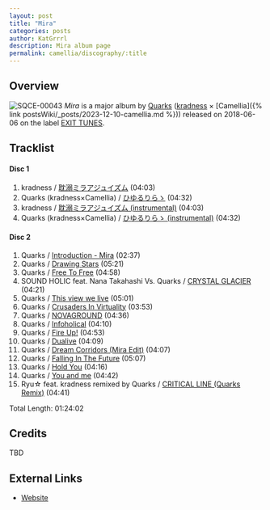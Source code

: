 ```yaml
---
layout: post
title: "Mira"
categories: posts
author: KatGrrrl
description: Mira album page
permalink: camellia/discography/:title
---
```


## Overview

![SQCE-00043](/assets/images/camellia/albums/SQCE-00043.jpg)
*Mira* is a major album by [Quarks](#) ([kradness](#) × [Camellia]({% link postsWiki/_posts/2023-12-10-camellia.md %})) released on 2018-06-06 on the label [EXIT TUNES](#).

## Tracklist

#### Disc 1

1. kradness / [耽溺ミラアジュイズム](#) (04:03)
2. Quarks (kradness×Camellia) / [ひゆるりらゝ](#) (04:32)
3. kradness / [耽溺ミラアジュイズム (instrumental)](#) (04:03)
4. Quarks (kradness×Camellia) / [ひゆるりらゝ (instrumental)](#) (04:32)

#### Disc 2

1. Quarks / [Introduction - Mira](#) (02:37)
2. Quarks / [Drawing Stars](#) (05:21)
3. Quarks / [Free To Free](#) (04:58)
4. SOUND HOLIC feat. Nana Takahashi Vs. Quarks / [CRYSTAL GLACIER](#) (04:21)
5. Quarks / [This view we live](#) (05:01)
6. Quarks / [Crusaders In Virtuality](#) (03:53)
7. Quarks / [NOVAGROUND](#) (04:36)
8. Quarks / [Infoholical](#) (04:10)
9. Quarks / [Fire Up!](#) (04:53)
10. Quarks / [Dualive](#) (04:09)
11. Quarks / [Dream Corridors (Mira Edit)](#) (04:07)
12. Quarks / [Falling In The Future](#) (05:07)
13. Quarks / [Hold You](#) (04:16)
14. Quarks / [You and me](#) (04:42)
15. Ryu☆ feat. kradness remixed by Quarks / [CRITICAL LINE (Quarks Remix)](#) (04:41)

Total Length: 01:24:02

## Credits

TBD

## External Links

* [Website](http://tandeki.extsm.com/)
